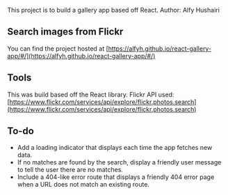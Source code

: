 This project is to build a gallery app based off React.
Author: Alfy Hushairi

## Search images from Flickr
You can find the project hosted at [https://alfyh.github.io/react-gallery-app/#/](https://alfyh.github.io/react-gallery-app/#/)

## Tools
This was build based off the React library.
Flickr API used: [https://www.flickr.com/services/api/explore/flickr.photos.search](https://www.flickr.com/services/api/explore/flickr.photos.search)

## To-do
- Add a loading indicator that displays each time the app fetches new data.
- If no matches are found by the search, display a friendly user message to tell the user there are no matches.
- Include a 404-like error route that displays a friendly 404 error page when a URL does not match an existing route.
